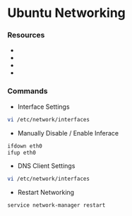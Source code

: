 # Ubuntu Networking #

### Resources ###
 -
 -
 -
 -


### Commands ###

 - Interface Settings

```bash
vi /etc/network/interfaces
```

 - Manually Disable / Enable Inferace

```bash
ifdown eth0
ifup eth0
```

 - DNS Client Settings

```bash
vi /etc/network/interfaces
```

 - Restart Networking

```bash
service network-manager restart
```

